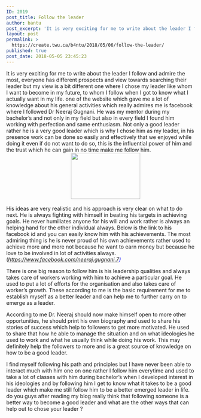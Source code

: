 ```yaml
---
ID: 2019
post_title: Follow the leader
author: bantu
post_excerpt: 'It is very exciting for me to write about the leader I follow and admire the most, everyone has different &hellip; <a href="https://create.twu.ca/b4ntu/2018/05/06/follow-the-leader/"><span>Continue reading &gt;<span>Follow the leader</span></span></a>'
layout: post
permalink: >
  https://create.twu.ca/b4ntu/2018/05/06/follow-the-leader/
published: true
post_date: 2018-05-05 23:45:23
---
```

It is very exciting for me to write about the leader I follow and admire the most, everyone has different prospects and view towards searching their leader but my view is a bit different one where I chose my leader like whom I want to become in my future, to whom I follow when I got to know what I actually want in my life. one of the website which gave me a lot of knowledge about his general activities which really admires me is facebook where I followed Dr Neeraj Gugnani. He was my mentor during my bachelor&#8217;s and not only in my field but also in every field I found him working with perfection and same enthusiasm. Not only a good leader rather he is a very good leader which is why I chose him as my leader, in his presence work can be done so easily and effectively that we enjoyed while doing it even if do not want to do so, this is the influential power of him and the trust which he can gain in no time make me follow him.                                                                          <img class="" src="https://images.unsplash.com/photo-1432888622747-4eb9a8efeb07?ixlib=rb-0.3.5&amp;q=80&amp;fm=jpg&amp;crop=entropy&amp;cs=tinysrgb&amp;w=400&amp;fit=max&amp;ixid=eyJhcHBfaWQiOjM1Nzl9&amp;s=d34c4bca14596e2fddf8a196368fb21a" width="185" height="123" />

His ideas are very realistic and his approach is very clear on what to do next. He is always fighting with himself in beating his targets in achieving goals. He never humiliates anyone for his will and work rather is always an helping hand for the other individual always. Below is the link to his facebook id and you can easily know him with his achievements. The most admiring thing is he is never proud of his own achievements rather used to achieve more and more not because he want to earn money but because he love to be involved in lot of activities always. (<em><span style="color: #0000ff">https://www.facebook.com/neeraj.gugnani.7)</span></em>

There is one big reason to follow him is his leadership qualities and always takes care of workers working with him to achieve a particular goal. He used to put a lot of efforts for the organisation and also takes care of worker&#8217;s growth. These according to me is the basic requirement for me to establish myself as a better leader and can help me to further carry on to emerge as a leader.

According to me Dr. Neeraj should now make himself open to more other opportunities, he should print his own biography and used to share his stories of success which help to followers to get more motivated. He used to share that how he able to manage the situation and on what ideologies he used to work and what he usually think while doing his work. This may definitely help the followers to more and is a great source of knowledge on how to be a good leader.

I find myself following his path and principles but I have never been able to interact much with him one on one rather I follow him everytime and used to take a lot of classes with him during bachelor&#8217;s when I developed interest in his ideologies and by following him I get to know what it takes to be a good leader which make me still follow him to be a better emerged leader in life. do you guys after reading my blog really think that following someone is a better way to become a good leader and what are the other ways that can help out to chose your leader ?

&nbsp;

&nbsp;